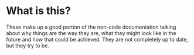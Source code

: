 # What is this?

These make up a good portion of the non-code documentation talking about why things are the way they are, what they might look like in the future and how that could be achieved. They are not completely up to date, but they try to be.